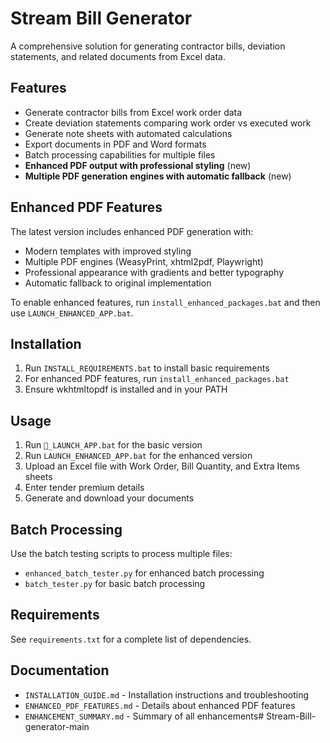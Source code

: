 # Stream Bill Generator

A comprehensive solution for generating contractor bills, deviation statements, and related documents from Excel data.

## Features

- Generate contractor bills from Excel work order data
- Create deviation statements comparing work order vs executed work
- Generate note sheets with automated calculations
- Export documents in PDF and Word formats
- Batch processing capabilities for multiple files
- **Enhanced PDF output with professional styling** (new)
- **Multiple PDF generation engines with automatic fallback** (new)

## Enhanced PDF Features

The latest version includes enhanced PDF generation with:
- Modern templates with improved styling
- Multiple PDF engines (WeasyPrint, xhtml2pdf, Playwright)
- Professional appearance with gradients and better typography
- Automatic fallback to original implementation

To enable enhanced features, run `install_enhanced_packages.bat` and then use `LAUNCH_ENHANCED_APP.bat`.

## Installation

1. Run `INSTALL_REQUIREMENTS.bat` to install basic requirements
2. For enhanced PDF features, run `install_enhanced_packages.bat`
3. Ensure wkhtmltopdf is installed and in your PATH

## Usage

1. Run `🚀_LAUNCH_APP.bat` for the basic version
2. Run `LAUNCH_ENHANCED_APP.bat` for the enhanced version
3. Upload an Excel file with Work Order, Bill Quantity, and Extra Items sheets
4. Enter tender premium details
5. Generate and download your documents

## Batch Processing

Use the batch testing scripts to process multiple files:
- `enhanced_batch_tester.py` for enhanced batch processing
- `batch_tester.py` for basic batch processing

## Requirements

See `requirements.txt` for a complete list of dependencies.

## Documentation

- `INSTALLATION_GUIDE.md` - Installation instructions and troubleshooting
- `ENHANCED_PDF_FEATURES.md` - Details about enhanced PDF features
- `ENHANCEMENT_SUMMARY.md` - Summary of all enhancements#   S t r e a m - B i l l - g e n e r a t o r - m a i n  
 